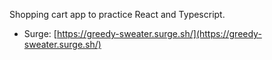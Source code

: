 Shopping cart app to practice React and Typescript.

- Surge: [https://greedy-sweater.surge.sh/](https://greedy-sweater.surge.sh/)
